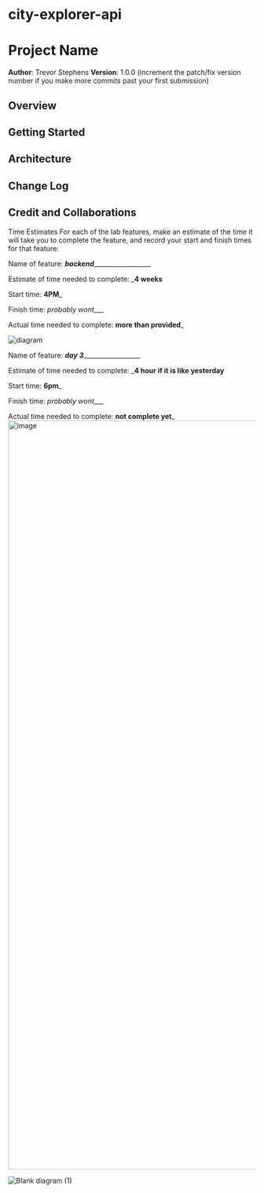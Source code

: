# city-explorer-api

# Project Name

**Author**: Trevor Stephens
**Version**: 1.0.0 (increment the patch/fix version number if you make more commits past your first submission)

## Overview
<!-- Provide a high level overview of what this application is and why you are building it, beyond the fact that it's an assignment for this class. (i.e. What's your problem domain?) -->

## Getting Started
<!-- What are the steps that a user must take in order to build this app on their own machine and get it running? -->

## Architecture
<!-- Provide a detailed description of the application design. What technologies (languages, libraries, etc) you're using, and any other relevant design information. -->

## Change Log
<!-- Use this area to document the iterative changes made to your application as each feature is successfully implemented. Use time stamps. Here's an example:

01-01-2001 4:59pm - Application now has a fully-functional express server, with a GET route for the location resource. -->

## Credit and Collaborations
<!-- Give credit (and a link) to other people or resources that helped you build this application. -->
Time Estimates
For each of the lab features, make an estimate of the time it will take you to complete the feature, and record your start and finish times for that feature:

Name of feature: _______backend_________________________

Estimate of time needed to complete: ___4 weeks__

Start time: __4PM___

Finish time: _probably wont____

Actual time needed to complete: __more than provided___

![diagram](https://user-images.githubusercontent.com/104862689/180108320-f009dd4c-e55c-429d-9303-050e6ee501ab.png)

Name of feature: _______day 3_________________________

Estimate of time needed to complete: ___4 hour if it is like yesterday__

Start time: __6pm___

Finish time: _probably wont____

Actual time needed to complete: __not complete yet___
<img width="1522" alt="image" src="https://user-images.githubusercontent.com/104862689/180108466-7f2999fe-07b8-432d-bc43-80389f9922ca.png">

![Blank diagram (1)](https://user-images.githubusercontent.com/104862689/180573443-83e3105a-be8b-4bcb-a6aa-4122e0680c5e.png)



